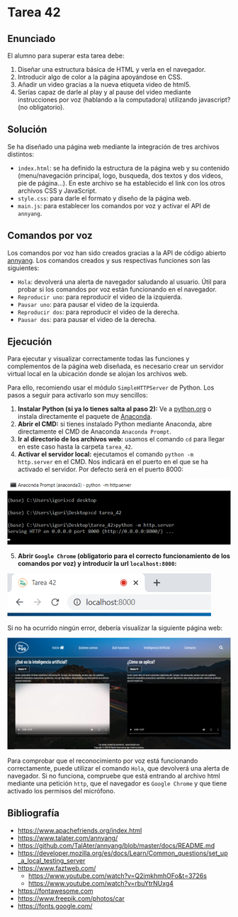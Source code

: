 ﻿# Tarea 42

## Enunciado
El alumno para superar esta tarea debe:
1. Diseñar una estructura básica de HTML y verla en el navegador.
2. Introducir algo de color a la página apoyándose en CSS.
3. Añadir un video gracias a la nueva etiqueta video de html5.
4. Serías capaz de darle al play y al pause del video mediante instrucciones por voz (hablando a la computadora) utilizando javascript? (no obligatorio).

## Solución
Se ha diseñado una página web mediante la integración de tres archivos distintos:

- `index.html`: se ha definido la estructura de la página web y su contenido (menu/navegación principal, logo, busqueda, dos textos y dos videos, pie de página...). En este archivo se ha establecido el link con los otros archivos CSS y JavaScript.
- `style.css`: para darle el formato y diseño de la página web.
- `main.js`: para establecer los comandos por voz y activar el API de `annyang`.

## Comandos por voz
Los comandos por voz han sido creados gracias a la API de código abierto [annyang](https://www.talater.com/annyang/). Los comandos creados y sus respectivas funciones son las siguientes:

- `Hola`: devolverá una alerta de navegador saludando al usuario. Útil para probar si los comandos por voz están funcionando en el navegador.
- `Reproducir uno`: para reproducir el video de la izquierda.
- `Pausar uno`: para pausar el video de la izquierda.
- `Reproducir dos`: para reproducir el video de la derecha.
- `Pausar dos`: para pausar el video de la derecha.

## Ejecución
Para ejecutar y visualizar correctamente todas las funciones y complementos de la página web diseñada, es necesario crear un servidor virtual local en la ubicación donde se alojan los archivos web.

Para ello, recomiendo usar el módulo `SimpleHTTPServer` de Python. Los pasos a seguir para activarlo son muy sencillos:

1. **Instalar Python (si ya lo tienes salta al paso 2):** Ve a [python.org](https://www.python.org/downloads/) o instala directamente el paquete de [Anaconda](https://www.anaconda.com/products/individual).
2. **Abrir el CMD:** si tienes instalado Python mediante Anaconda, abre directamente el CMD de Anaconda `Anaconda Prompt`.
3. **Ir al directorio de los archivos web:** usamos el comando `cd` para llegar en este caso hasta la carpeta `tarea_42`.
4. **Activar el servidor local:** ejecutamos el comando `python -m http.server` en el CMD. Nos indicará en el puerto en el que se ha activado el servidor. Por defecto será en el puerto 8000:

![CMD](https://github.com/IgorIrastorza/theegg_ai/blob/master/tarea_42/images/screenshot_1.png)

5. **Abrir `Google Chrome` (obligatorio para el correcto funcionamiento de los comandos por voz) y introducir la url `localhost:8000`:**

![URL del navegador](https://github.com/IgorIrastorza/theegg_ai/blob/master/tarea_42/images/screenshot_2.png)

Si no ha ocurrido ningún error, debería visualizar la siguiente página web:

![Captura de pantalla de la página web](https://github.com/IgorIrastorza/theegg_ai/blob/master/tarea_42/images/screenshot_3.png)

Para comprobar que el reconocimiento por voz está funcionando correctamente, puede utilizar el comando `Hola`, que devolverá una alerta de navegador. Si no funciona, compruebe que está entrando al archivo html mediante una petición `http`, que el navegador es `Google Chrome` y que tiene activado los permisos del micrófono.

## Bibliografía
- https://www.apachefriends.org/index.html
- https://www.talater.com/annyang/
- https://github.com/TalAter/annyang/blob/master/docs/README.md
- https://developer.mozilla.org/es/docs/Learn/Common_questions/set_up_a_local_testing_server
- https://www.faztweb.com/
    - https://www.youtube.com/watch?v=Q2imkhmhOFo&t=3726s
    - https://www.youtube.com/watch?v=rbuYtrNUxg4
- https://fontawesome.com
- https://www.freepik.com/photos/car
- https://fonts.google.com/




